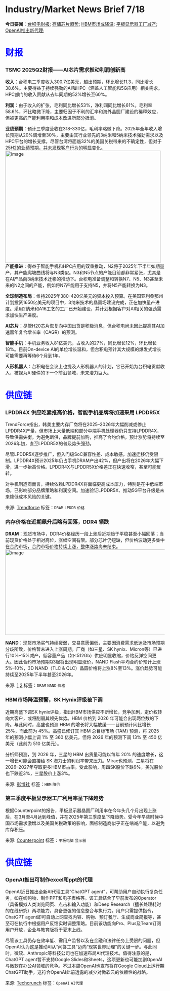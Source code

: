 # Industry/Market News Brief 7/18 

**今日要闻**：[台积电财报](#1); [存储芯片趋势](#2); [HBM市场或降温](#3); [平板显示器工厂减产](#4); [OpenAI推出新代理](#5); 

# <span style="color:blue;">财报</span>

<a name="1"></a>

### TSMC 2025Q2财报——AI芯片需求推动利润创新高

**收入**：台积电二季度收入300.7亿美元，超出预期，环比增长11.3，同比增长38.6%。主要得益于持续强劲的AI和HPC（涵盖人工智能和5G应用）相关需求。HPC部门的收入贡献从去年同期的52%增长至60%。

**利润**：由于收入的扩张，毛利同比增长53%，净利润同比增长61%。毛利率58.6%，环比略微下降，主要归因于不利的汇率和海外晶圆厂建设的稀释效应，但被更高的产能利用率和成本改进所部分抵消。

**业绩预期**：预计三季度营收在318-330亿，毛利率略微下降。2025年全年收入增长预期从20%调增至30%，主要由其行业领先的3纳米和5纳米技术强劲需求以及HPC平台的增长支撑。尽管台湾将面临32%的美国关税带来的不确定性，但对于25H2的业绩预期，并未发现客户行为的明显变化。  
<img width="491" height="354" alt="image" src="https://github.com/user-attachments/assets/adbe4760-d250-4bb6-97e3-8366ca9af980" />  
**产能推进**：得益于智能手机和HPC应用的双重推动，N2将于2025年下半年如期量产，其产能爬坡曲线将与N3类似。N3和N5节点的产能目前都非常紧张，尤其是在AI产品向3纳米技术迁移的推动下。台积电准备调整和转换N7、N5、N3甚至未来的N2之间的产能，例如将N7产能用于支持N5，并将N5产能转换为N3。

**全球制造布局**：维持2025年380-420亿美元的资本投入预算。在美国亚利桑那州计划投资1650亿美元的项目中，3纳米技术的晶圆场建设完成，正在加快量产进度。采用2纳米和A16工艺的工厂已开始建设，并计划根据客户对AI相关的强劲需求加快生产进度。

**AI芯片**：尽管H20芯片恢复向中国出货是积极消息，但台积电尚未因此提高其AI加速器年复合增长率（CAGR）的预测。

**智能手机**：手机业务收入81亿美元，占收入的27%，同比增长12%，环比增长18%。目前On-device AI的单位增长温和，但台积电预计其大规模的爆发式增长可能需要再等待6个月到1年。

**人形机器人**：台积电在会议上也提及人形机器人的计划，它已开始为台积电贡献收入，被视为AI硬件的下一个前沿领域，未来潜力巨大。

# <span style="color:blue;">供应链</span>

<a name="2"></a>

### LPDDR4X 供应吃紧推高价格，智能手机品牌将加速采用 LPDDR5X 

TrendForce指出，韩美主要内存厂商将在2025–2026年大幅削减或停止LPDDR4X产量，但市场上大量低端和部分中端手机处理器仍只支持LPDDR4X，导致供需失衡。为避免断供，品牌提前加购，推高了合约价格，预计涨势将持续至2026年初，直至LPDDR5X的普及势头强劲。

尽管LPDDR5X逐步推广，但入门级SoC兼容性差、成本敏感，加速迁移仍受限制。LPDDR4X预计2025年仍占手机DRAM产出42%，但产出将在2026年大幅下滑，进一步抬高价格。LPDDR4X与LPDDR5X价格差正在快速收窄，甚至可能反转。

对手机制造商而言，持续依赖LPDDR4X将面临更高成本压力，特别是在中低端市场，已影响部分品牌策略和利润空间。加速验证LPDDR5X、推动5G平台升级是未来降低成本风险的关键。

来源: [Trendforce](https://www.trendforce.com/presscenter/news/20250717-12647.html)
标签：`DRAM` `LPDDR` `价格`

### 内存价格在近期飙升后略有回落，DDR4 领跌
**DRAM**：现货市场中，DDR4价格经历一段上涨后近期趋于平稳甚至小幅回落；当前现货价格处于相对高位，涨幅空间有限。部分芯片仍短缺，但价格波动更多集中在合约市场，合约市场价格持续上涨，整体涨势尚未结束。  
<img width="527" height="270" alt="image" src="https://github.com/user-attachments/assets/e393f534-1109-46cd-b148-fb5a6e63c843" />  

**NAND**：现货市场买气持续疲弱，交易意愿偏低，主要因消费需求低迷及市场预期分歧所致，价格暂未进入上涨周期。厂商（如三星、SK hynix、Micron等）已进行10%–15%减产，低容量产品（如<512Gb）供应明显收缩，价格反弹空间更大。因此合约市场预期Q3起将出现明显涨价，NAND Flash平均合约价预计上涨5%–10%，3D NAND（TLC & QLC）晶圆价格将上涨8%至13%。涨价趋势可能持续至2025年下半年甚至2026年。

来源: [1](https://www.trendforce.com/news/2025/07/17/news-nand-flash-price-hikes-reportedly-set-for-q3-with-supply-shortage-likely-stretching-into-2026/)
[2](https://www.trendforce.com/news/2025/07/16/insights-memory-spot-price-update-prices-slightly-cool-off-after-recent-surge-with-ddr4-leading-the-drop/)
标签：`DRAM` `NAND` `价格`


<a name="3"></a>

### HBM市场降温预警，SK Hynix评级被下调

近期高盛下调SK hynix评级，指出HBM市场供应不断增长，竞争加剧，定价权转向大客户，或将削弱其领先优势。HBM 价格到 2026 年可能会出现两位数的下降。与此同时，高盛也预测 HBM 的增长将大幅放缓——目前预计同比增长 25%，而此前为 45%。高盛已修订其 HBM 总目标市场 (TAM) 预测，将 2025 年的预测小幅上调 1% 至 360 亿美元，但将 2026 年的预测下调 13% 至 450 亿美元（此前为 510 亿美元）。

分析师预测，到 2026 年，三星的 HBM 出货量可能以每年 20% 的速度增长，这一增长可能会直接给 SK 海力士的利润率带来压力。Mirae也预测，三星将在2026–2027年夺取更多HBM市占率。受此影响，周四SK股价下跌9%，美光股价也下跌近3%，三星股价上涨3%。

来源: [彭博社](https://www.bloomberg.com/news/articles/2025-07-17/nvidia-supplier-sk-hynix-dips-as-goldman-sees-competition-rising)
标签：`HBM` `降价`


<a name="4"></a>

### 第三季度平板显示器工厂利用率呈下降趋势

根据Counterpoint的报告，平板显示器晶圆厂利用率在今年头几个月出现上涨后，在3月至4月达到峰值，并在2025年第三季度呈下降趋势。受今年早些时候中国市场需求激增以及美国关税政策的影响，面板制造商似乎正在缩减产能，以避免库存积压。

来源: [Counterpoint](https://display.counterpointresearch.com/blog/flat-panel-display-fab-utilization-trending-down-in-q3)
标签：`平板电脑` `显示器`

# <span style="color:blue;">供应链</span>

<a name="5"></a>

### OpenAI推出可制作excel和ppt的代理

OpenAI近日推出全新AI代理工具“ChatGPT agent”，可帮助用户自动执行复杂任务，如在线购物、制作PPT和电子表格等。该工具结合了早前发布的Operator（具备模拟人类浏览网页、点击和输入功能）和Deep Research（擅长处理耗时的在线研究）两项能力，具备更强的信息整合与执行力。用户只需提供指令，ChatGPT agent即可自动上网查找内容、购物、预订餐厅、生成商业简报等，甚至可在执行中根据用户反馈实时调整策略。目前该功能向Pro、Plus及Team订阅用户开放，企业与教育版将于夏末上线。

尽管该工具仍存在效率低、需用户监督以及在金融和法律任务上受限的问题，但OpenAI认为这是推动AI从“问答工具”迈向“现实世界助理”的关键一步。与此同时，微软、Anthropic等科技公司也在加速布局AI代理技术。值得注意的是，ChatGPT agent暂不支持Google Slides和Sheets，这项更新也可能加剧OpenAI与微软在办公AI领域的竞争。不过本周OpenAI也宣布将在Google Cloud上运行期ChatGPT助手，这符合OpenAI此前透露的减少对微软云的依赖性的战略。

来源: [Techcrunch](https://techcrunch.com/2025/07/17/openai-launches-a-general-purpose-agent-in-chatgpt/)
标签：`OpenAI` `AI代理`
